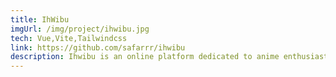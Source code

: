 ```yaml
---
title: IhWibu
imgUrl: /img/project/ihwibu.jpg
tech: Vue,Vite,Tailwindcss
link: https://github.com/safarrr/ihwibu
description: Ihwibu is an online platform dedicated to anime enthusiasts, providing a wide range of anime-related content. The website is designed to facilitate users in easily and enjoyably searching for information anime content.
---
```

